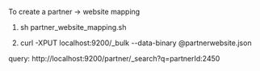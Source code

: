 To create a partner -> website mapping

1. sh partner_website_mapping.sh

2. curl -XPUT localhost:9200/_bulk --data-binary @partnerwebsite.json

query: http://localhost:9200/partner/_search?q=partnerId:2450

